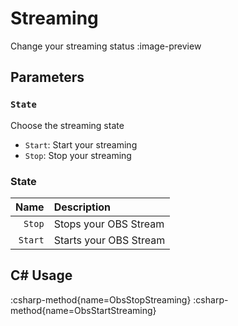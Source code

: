 # Streaming
Change your streaming status
:image-preview

## Parameters
### `State`
Choose the streaming state

- `Start`: Start your streaming
- `Stop`: Stop your streaming

### State
Name | Description
----:|:------------
`Stop` | Stops your OBS Stream
`Start` | Starts your OBS Stream

## C# Usage
:csharp-method{name=ObsStopStreaming}
:csharp-method{name=ObsStartStreaming}
